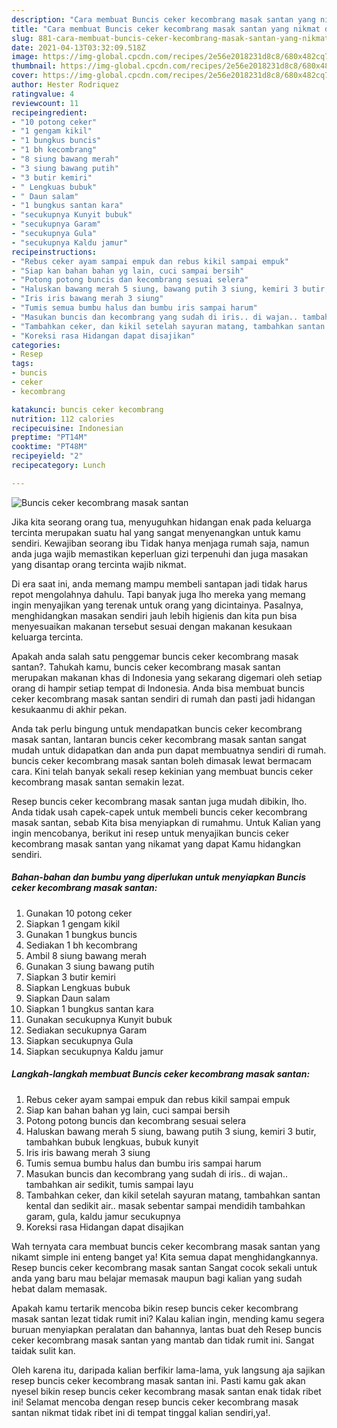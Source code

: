 ```yaml
---
description: "Cara membuat Buncis ceker kecombrang masak santan yang nikmat dan Mudah Dibuat"
title: "Cara membuat Buncis ceker kecombrang masak santan yang nikmat dan Mudah Dibuat"
slug: 881-cara-membuat-buncis-ceker-kecombrang-masak-santan-yang-nikmat-dan-mudah-dibuat
date: 2021-04-13T03:32:09.518Z
image: https://img-global.cpcdn.com/recipes/2e56e2018231d8c8/680x482cq70/buncis-ceker-kecombrang-masak-santan-foto-resep-utama.jpg
thumbnail: https://img-global.cpcdn.com/recipes/2e56e2018231d8c8/680x482cq70/buncis-ceker-kecombrang-masak-santan-foto-resep-utama.jpg
cover: https://img-global.cpcdn.com/recipes/2e56e2018231d8c8/680x482cq70/buncis-ceker-kecombrang-masak-santan-foto-resep-utama.jpg
author: Hester Rodriquez
ratingvalue: 4
reviewcount: 11
recipeingredient:
- "10 potong ceker"
- "1 gengam kikil"
- "1 bungkus buncis"
- "1 bh kecombrang"
- "8 siung bawang merah"
- "3 siung bawang putih"
- "3 butir kemiri"
- " Lengkuas bubuk"
- " Daun salam"
- "1 bungkus santan kara"
- "secukupnya Kunyit bubuk"
- "secukupnya Garam"
- "secukupnya Gula"
- "secukupnya Kaldu jamur"
recipeinstructions:
- "Rebus ceker ayam sampai empuk dan rebus kikil sampai empuk"
- "Siap kan bahan bahan yg lain, cuci sampai bersih"
- "Potong potong buncis dan kecombrang sesuai selera"
- "Haluskan bawang merah 5 siung, bawang putih 3 siung, kemiri 3 butir, tambahkan bubuk lengkuas, bubuk kunyit"
- "Iris iris bawang merah 3 siung"
- "Tumis semua bumbu halus dan bumbu iris sampai harum"
- "Masukan buncis dan kecombrang yang sudah di iris.. di wajan.. tambahkan air sedikit, tumis sampai layu"
- "Tambahkan ceker, dan kikil setelah sayuran matang, tambahkan santan kental dan sedikit air.. masak sebentar sampai mendidih tambahkan garam, gula, kaldu jamur secukupnya"
- "Koreksi rasa Hidangan dapat disajikan"
categories:
- Resep
tags:
- buncis
- ceker
- kecombrang

katakunci: buncis ceker kecombrang 
nutrition: 112 calories
recipecuisine: Indonesian
preptime: "PT14M"
cooktime: "PT48M"
recipeyield: "2"
recipecategory: Lunch

---
```



![Buncis ceker kecombrang masak santan](https://img-global.cpcdn.com/recipes/2e56e2018231d8c8/680x482cq70/buncis-ceker-kecombrang-masak-santan-foto-resep-utama.jpg)

Jika kita seorang orang tua, menyuguhkan hidangan enak pada keluarga tercinta merupakan suatu hal yang sangat menyenangkan untuk kamu sendiri. Kewajiban seorang ibu Tidak hanya menjaga rumah saja, namun anda juga wajib memastikan keperluan gizi terpenuhi dan juga masakan yang disantap orang tercinta wajib nikmat.

Di era  saat ini, anda memang mampu membeli santapan jadi tidak harus repot mengolahnya dahulu. Tapi banyak juga lho mereka yang memang ingin menyajikan yang terenak untuk orang yang dicintainya. Pasalnya, menghidangkan masakan sendiri jauh lebih higienis dan kita pun bisa menyesuaikan makanan tersebut sesuai dengan makanan kesukaan keluarga tercinta. 



Apakah anda salah satu penggemar buncis ceker kecombrang masak santan?. Tahukah kamu, buncis ceker kecombrang masak santan merupakan makanan khas di Indonesia yang sekarang digemari oleh setiap orang di hampir setiap tempat di Indonesia. Anda bisa membuat buncis ceker kecombrang masak santan sendiri di rumah dan pasti jadi hidangan kesukaanmu di akhir pekan.

Anda tak perlu bingung untuk mendapatkan buncis ceker kecombrang masak santan, lantaran buncis ceker kecombrang masak santan sangat mudah untuk didapatkan dan anda pun dapat membuatnya sendiri di rumah. buncis ceker kecombrang masak santan boleh dimasak lewat bermacam cara. Kini telah banyak sekali resep kekinian yang membuat buncis ceker kecombrang masak santan semakin lezat.

Resep buncis ceker kecombrang masak santan juga mudah dibikin, lho. Anda tidak usah capek-capek untuk membeli buncis ceker kecombrang masak santan, sebab Kita bisa menyiapkan di rumahmu. Untuk Kalian yang ingin mencobanya, berikut ini resep untuk menyajikan buncis ceker kecombrang masak santan yang nikamat yang dapat Kamu hidangkan sendiri.

<!--inarticleads1-->

##### Bahan-bahan dan bumbu yang diperlukan untuk menyiapkan Buncis ceker kecombrang masak santan:

1. Gunakan 10 potong ceker
1. Siapkan 1 gengam kikil
1. Gunakan 1 bungkus buncis
1. Sediakan 1 bh kecombrang
1. Ambil 8 siung bawang merah
1. Gunakan 3 siung bawang putih
1. Siapkan 3 butir kemiri
1. Siapkan  Lengkuas bubuk
1. Siapkan  Daun salam
1. Siapkan 1 bungkus santan kara
1. Gunakan secukupnya Kunyit bubuk
1. Sediakan secukupnya Garam
1. Siapkan secukupnya Gula
1. Siapkan secukupnya Kaldu jamur




<!--inarticleads2-->

##### Langkah-langkah membuat Buncis ceker kecombrang masak santan:

1. Rebus ceker ayam sampai empuk dan rebus kikil sampai empuk
1. Siap kan bahan bahan yg lain, cuci sampai bersih
1. Potong potong buncis dan kecombrang sesuai selera
1. Haluskan bawang merah 5 siung, bawang putih 3 siung, kemiri 3 butir, tambahkan bubuk lengkuas, bubuk kunyit
1. Iris iris bawang merah 3 siung
1. Tumis semua bumbu halus dan bumbu iris sampai harum
1. Masukan buncis dan kecombrang yang sudah di iris.. di wajan.. tambahkan air sedikit, tumis sampai layu
1. Tambahkan ceker, dan kikil setelah sayuran matang, tambahkan santan kental dan sedikit air.. masak sebentar sampai mendidih tambahkan garam, gula, kaldu jamur secukupnya
1. Koreksi rasa Hidangan dapat disajikan




Wah ternyata cara membuat buncis ceker kecombrang masak santan yang nikamt simple ini enteng banget ya! Kita semua dapat menghidangkannya. Resep buncis ceker kecombrang masak santan Sangat cocok sekali untuk anda yang baru mau belajar memasak maupun bagi kalian yang sudah hebat dalam memasak.

Apakah kamu tertarik mencoba bikin resep buncis ceker kecombrang masak santan lezat tidak rumit ini? Kalau kalian ingin, mending kamu segera buruan menyiapkan peralatan dan bahannya, lantas buat deh Resep buncis ceker kecombrang masak santan yang mantab dan tidak rumit ini. Sangat taidak sulit kan. 

Oleh karena itu, daripada kalian berfikir lama-lama, yuk langsung aja sajikan resep buncis ceker kecombrang masak santan ini. Pasti kamu gak akan nyesel bikin resep buncis ceker kecombrang masak santan enak tidak ribet ini! Selamat mencoba dengan resep buncis ceker kecombrang masak santan nikmat tidak ribet ini di tempat tinggal kalian sendiri,ya!.

